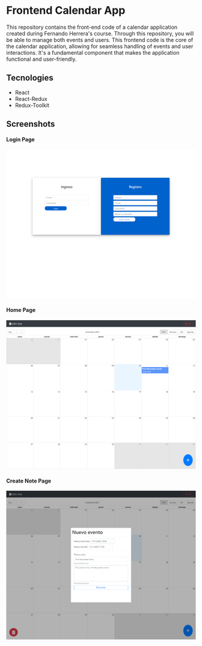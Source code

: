# Frontend Calendar App

This repository contains the front-end code of a calendar application created during Fernando Herrera's course. Through this repository, you will be able to manage both events and users. This frontend code is the core of the calendar application, allowing for seamless handling of events and user interactions. It's a fundamental component that makes the application functional and user-friendly.


## Tecnologies
- React
- React-Redux
- Redux-Toolkit

## Screenshots

#### Login Page

![Login Page Screenshot](/screenshots/login-calendar.png)

#### Home Page

![Home Page Screenshot](/screenshots/home-calendar.png)

#### Create Note Page

![Create Note Page Screenshot](/screenshots/create-note-calendar.png)